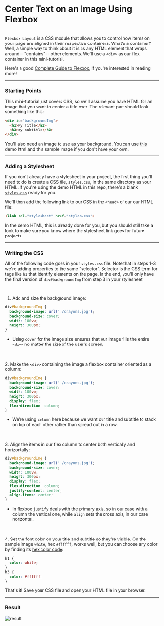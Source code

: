 # Center Text on an Image Using Flexbox

&nbsp;  
`Flexbox Layout` is a CSS module that allows you to control how items on your page are aligned in their respective containers. What's a container? Well, a simple way to think about it is as any HTML element that wraps around-- "contains"-- other elements. We'll use a `<div>` as our flex container in this mini-tutorial.

Here's a good [Complete Guide to Flexbox](https://css-tricks.com/snippets/css/a-guide-to-flexbox/), if you're interested in reading more!

---

### Starting Points

This mini-tutorial just covers CSS, so we'll assume you have HTML for an image that you want to center a title over. The relevant part should look something like this:
```html
<div id="backgroundImg">
  <h1>My Title</h1>
  <h3>my subtitle</h3>
</div>
```
You'll also need an image to use as your background. You can use [this demo html](./starter.html) and [this sample image](./crayons.jpg) if you don't have your own.

---

### Adding a Stylesheet

If you don't already have a stylesheet in your project, the first thing you'll need to do is create a CSS file, `styles.css`, in the same directory as your HTML. If you're using the demo HTML in this repo, there's a blank [`styles.css`](./styles.css) ready for you.

We'll then add the following link to our CSS in the `<head>` of our our HTML file:
```html
<link rel="stylesheet" href="styles.css">
```
In the demo HTML, this is already done for you, but you should still take a look to make sure you know where the stylesheet link goes for future projects.

---

### Writing the CSS

All of the following code goes in your `styles.css` file. Note that in steps 1-3 we're adding properties to the same "selector". Selector is the CSS term for tags like `h1` that identify elements on the page. In the end, you'll only have the final version of `div#backgroundImg` from step 3 in your stylesheet.

&nbsp;  
1. Add and size the background image:
```css
div#backgroundImg {
  background-image: url('./crayons.jpg');
  background-size: cover;
  width: 100vw;
  height: 300px;
}
```
  - Using `cover` for the image size ensures that our image fills the entire `<div>` no matter the size of the user's screen.

&nbsp;  
&nbsp;  
2. Make the `<div>` containing the image a flexbox container oriented as a column:
```css
div#backgroundImg {
  background-image: url('./crayons.jpg');
  background-size: cover;
  width: 100vw;
  height: 300px;
  display: flex;
  flex-direction: column;
}
```
  - We're using `column` here because we want our title and subtitle to stack on top of each other rather than spread out in a row.

&nbsp;  
&nbsp;  
3. Align the items in our flex column to center both vertically and horizontally:
```css
div#backgroundImg {
  background-image: url('./crayons.jpg');
  background-size: cover;
  width: 100vw;
  height: 300px;
  display: flex;
  flex-direction: column;
  justify-content: center;
  align-items: center;
}
```
  - In flexbox `justify` deals with the primary axis, so in our case with a column the vertical one, while `align` sets the cross axis, in our case horizontal.

&nbsp;  
&nbsp;  
4. Set the font color on your title and subtitle so they're visible. On the sample image `white`, hex `#ffffff`, works well, but you can choose any color by finding its [hex color code](https://www.google.com/search?q=color+picker):
```css
h1 {
  color: white;
}
h3 {
  color: #ffffff;
}
```
That's it! Save your CSS file and open your HTML file in your browser.

---

### Result

![result](./result.png)
